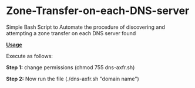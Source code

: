# Zone-Transfer-on-each-DNS-server
Simple Bash Script to Automate the procedure of discovering and attempting a zone transfer on each DNS server found



<b><u>Usage</u></b>

Execute as follows:

<b>Step 1:</b> change permissions (chmod 755 dns-axfr.sh)

<b>Step 2:</b> Now run the file (./dns-axfr.sh "domain name")

